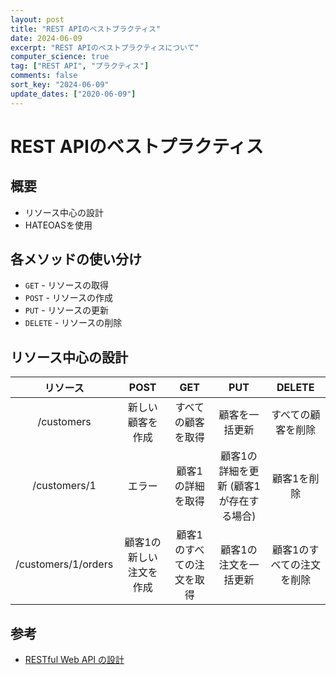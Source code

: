 ```yaml
---
layout: post
title: "REST APIのベストプラクティス"
date: 2024-06-09
excerpt: "REST APIのベストプラクティスについて"
computer_science: true
tag: ["REST API", "プラクティス"]
comments: false
sort_key: "2024-06-09"
update_dates: ["2020-06-09"]
---
```


# REST APIのベストプラクティス

## 概要
 - リソース中心の設計
 - HATEOASを使用

## 各メソッドの使い分け
 - `GET` -  リソースの取得
 - `POST` - リソースの作成
 - `PUT` - リソースの更新
 - `DELETE` - リソースの削除

## リソース中心の設計

|       リソース      |           POST          |            GET            |                   PUT                   |           DELETE          |
|:-------------------:|:-----------------------:|:-------------------------:|:---------------------------------------:|:-------------------------:|
|          /customers | 新しい顧客を作成        | すべての顧客を取得        | 顧客を一括更新                          | すべての顧客を削除        |
|        /customers/1 | エラー                  | 顧客1の詳細を取得         | 顧客1の詳細を更新 (顧客1が存在する場合) | 顧客1を削除               |
| /customers/1/orders | 顧客1の新しい注文を作成 | 顧客1のすべての注文を取得 | 顧客1の注文を一括更新                   | 顧客1のすべての注文を削除 |

## 参考
 - [RESTful Web API の設計](https://learn.microsoft.com/ja-jp/azure/architecture/best-practices/api-design)
